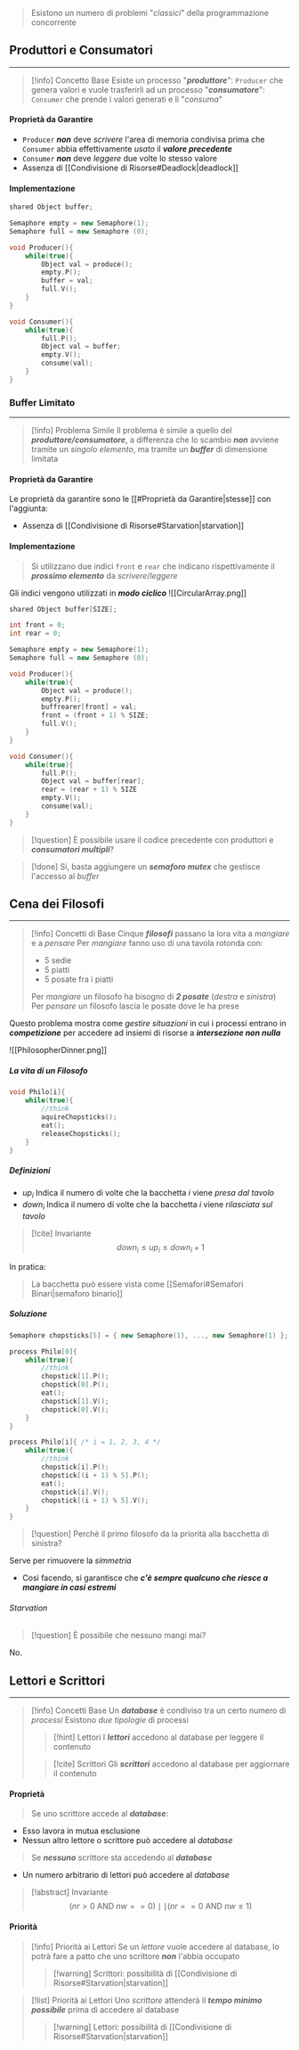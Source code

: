 >Esistono un numero di problemi "*classici*" della programmazione concorrente

## Produttori e Consumatori
---
>[!info] Concetto Base
>Esiste un processo "***produttore***": `Producer` che genera valori e vuole trasferirli ad un processo "***consumatore***": `Consumer` che prende i valori generati e li "*consuma*"

#### Proprietà da Garantire
- `Producer` ***non*** deve *scrivere* l'area di memoria condivisa prima che `Consumer` abbia effettivamente *usato* il ***valore precedente***
- `Consumer` ***non*** deve *leggere* due volte lo stesso valore
- Assenza di [[Condivisione di Risorse#Deadlock|deadlock]]

#### Implementazione
```c++ title="Produttore/Consumatore"
shared Object buffer;

Semaphore empty = new Semaphore(1);
Semaphore full = new Semaphore (0);

void Producer(){
	while(true){
		Object val = produce();
		empty.P();
		buffer = val;
		full.V();
	}
}

void Consumer(){
	while(true){
		full.P();
		Object val = buffer;
		empty.V();
		consume(val);
	}
}
```

### Buffer Limitato
---
>[!info] Problema Simile
>Il problema è simile a quello del ***produttore/consumatore***, a differenza che lo scambio ***non*** avviene tramite un *singolo elemento*, ma tramite un ***buffer*** di dimensione limitata

#### Proprietà da Garantire
Le proprietà da garantire sono le [[#Proprietà da Garantire|stesse]] con l'aggiunta:
- Assenza di [[Condivisione di Risorse#Starvation|starvation]]

#### Implementazione
>Si utilizzano due indici `front` e `rear` che indicano rispettivamente il ***prossimo elemento*** da *scrivere*/*leggere*

Gli indici vengono utilizzati in ***modo ciclico***
![[CircularArray.png]]

```c++ title="Produttore/Consumatore"
shared Object buffer[SIZE];

int front = 0;
int rear = 0;

Semaphore empty = new Semaphore(1);
Semaphore full = new Semaphore (0);

void Producer(){
	while(true){
		Object val = produce();
		empty.P();
		buffrearer[front] = val;
		front = (front + 1) % SIZE;
		full.V();
	}
}

void Consumer(){
	while(true){
		full.P();
		Object val = buffer[rear];
		rear = (rear + 1) % SIZE
		empty.V();
		consume(val);
	}
}
```

>[!question] È possibile usare il codice precedente con produttori e ***consumatori multipli***?

>[!done] Si, basta aggiungere un ***semaforo mutex*** che gestisce l'accesso al *buffer*

## Cena dei Filosofi
---
>[!info] Concetti di Base
>Cinque ***filosofi*** passano la lora vita a *mangiare* e a *pensare*
>Per *mangiare* fanno uso di una tavola rotonda con:
>- $5$ sedie
>- $5$ piatti
>- $5$ posate fra i piatti
>
>Per *mangiare* un filosofo ha bisogno di ***2 posate*** (*destra* e *sinistra*)
>Per *pensare* un filosofo lascia le posate dove le ha prese

Questo problema mostra come *gestire situazioni* in cui i processi entrano in ***competizione*** per accedere ad insiemi di risorse a ***intersezione non nulla***

![[PhilosopherDinner.png]]

##### La vita di un Filosofo
```c++ title:Filosofo
void Philo[i]{
	while(true){
		//think
		aquireChopsticks();
		eat();
		releaseChopsticks();
	}
}
```

##### Definizioni
- $up_{i}$ Indica il numero di volte che la bacchetta $i$ viene *presa dal tavolo*
- $down_{i}$ Indica il numero di volte che la bacchetta $i$ viene *rilasciata sul tavolo*

>[!cite] Invariante
>$$down_{i}\leq up_{i} \leq down_{i}+1$$

In pratica:
> La bacchetta può essere vista come [[Semafori#Semafori Binari|semaforo binario]]

##### Soluzione
```c++ title:"cena dei filosofi"
Semaphore chopsticks[5] = { new Semaphore(1), ..., new Semaphore(1) };

process Philo[0]{
	while(true){
		//think
		chopstick[1].P();
		chopstick[0].P();
		eat();
		chopstick[1].V();
		chopstick[0].V();
	}
}

process Philo[i]{ /* i = 1, 2, 3, 4 */
	while(true){
		//think
		chopstick[i].P();
		chopstick[(i + 1) % 5].P();
		eat();
		chopstick[i].V();
		chopstick[(i + 1) % 5].V();
	}
}
```

>[!question] Perché il primo filosofo da la priorità alla bacchetta di sinistra?

Serve per rimuovere la *simmetria*
- Così facendo, si garantisce che ***c'è sempre qualcuno che riesce a mangiare in casi estremi***

###### Starvation
>[!question] È possibile che nessuno mangi mai?

No.

## Lettori e Scrittori
---
>[!info] Concetti Base
>Un ***database*** è condiviso tra un certo numero di *processi*
>Esistono *due tipologie* di processi
>>[!hint] Lettori
>>I ***lettori*** accedono al database per leggere il contenuto
>
>>[!cite] Scrittori
>>Gli ***scrittori*** accedono al database per aggiornare il contenuto

#### Proprietà
>Se uno scrittore accede al ***database***:

- Esso lavora in mutua esclusione
- Nessun altro lettore o scrittore può accedere al *database*

>Se ***nessuno*** scrittore sta accedendo al ***database***

- Un numero arbitrario di lettori può accedere al *database*

>[!abstract] Invariante
>$$(nr > 0 \text{ AND }nw == 0) \mid \mid (nr== 0 \text{  AND } nw \leq 1)$$

#### Priorità
>[!info] Priorità ai Lettori
>Se un *lettore* vuole accedere al database, lo potrà fare a patto che uno scrittore ***non*** l'abbia occupato
>>[!warning] Scrittori: possibilità di [[Condivisione di Risorse#Starvation|starvation]]

>[!list] Priorità ai Lettori
>Uno *scrittore* attenderà il ***tempo minimo possibile*** prima di accedere al database
>>[!warning] Lettori: possibilità di [[Condivisione di Risorse#Starvation|starvation]]